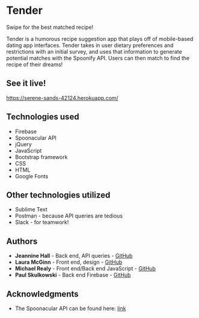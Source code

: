 # Tender
Swipe for the best matched recipe!

Tender is a humorous recipe suggestion app that plays off of mobile-based dating app interfaces. Tender takes in user dietary preferences and restrictions with an initial survey, and uses that information to generate potential matches with the Spoonify API. Users can then match to find the recipe of their dreams!

## See it live!

https://serene-sands-42124.herokuapp.com/

## Technologies used

- Firebase
- Spoonacular API
- jQuery
- JavaScript
- Bootstrap framework
- CSS
- HTML
- Google Fonts

## Other technologies utilized

* Sublime Text 
* Postman - because API queries are tedious
* Slack - for teamwork!


## Authors

* **Jeannine Hall** - Back end, API queries - [GitHub](https://github.com/jlh974)
* **Laura McGinn** - Front end, design - [GitHub](https://github.com/LauraMcG)
* **Michael Realy** - Front end/Back end JavaScript - [GitHub](https://github.com/mrealy)
* **Paul Skulkowski** - Back end Firebase - [GitHub](https://github.com/psulikow)



## Acknowledgments

* The Spoonacular API can be found here: [link](https://spoonacular.com/food-api)
